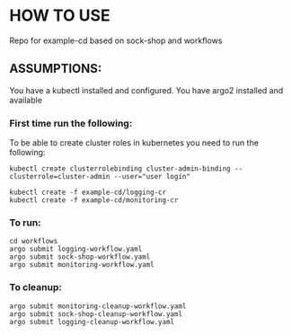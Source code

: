 # HOW TO USE

Repo for example-cd based on sock-shop and workflows

## ASSUMPTIONS:

You have a kubectl installed and configured. You have argo2 installed and available

### First time run the following:

To be able to create cluster roles in kubernetes you need to run the following:
```shell
kubectl create clusterrolebinding cluster-admin-binding --clusterrole=cluster-admin --user="user login"  

kubectl create -f example-cd/logging-cr  
kubectl create -f example-cd/monitoring-cr  
```

### To run:
```shell
cd workflows  
argo submit logging-workflow.yaml  
argo submit sock-shop-workflow.yaml  
argo submit monitoring-workflow.yaml  
```

### To cleanup:
```shell
argo submit monitoring-cleanup-workflow.yaml  
argo submit sock-shop-cleanup-workflow.yaml  
argo submit logging-cleanup-workflow.yaml  
```
